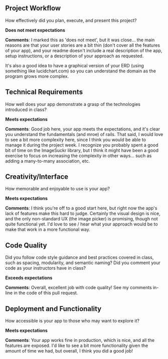 ## Project Workflow

How effectively did you plan, execute, and present this project?

**Does not meet expectations**

**Comments**: I marked this as 'does not meet', but it was close... the main
reasons are that your user stories are a bit thin (don't cover all the features
of your app), and your readme doesn't include a real description of the app,
setup instructions, or a description of your approach as requested.

It's also a good idea to have a graphical version of your ERD (using something
like lucidchart.com) so you can understand the domain as the program grows more
complex.

## Technical Requirements

How well does your app demonstrate a grasp of the technologies introduced in class?

**Meets expectations**

**Comments**: Good job here, your app meets the expectations, and it's clear you
understand the fundamentals (and mroe) of rails. That said, I would love to see
a bit more complexity here, since I think you would be able to manage it during
the project week. I recognize you probably spent a good bit of time on the
ImageSuckr library, but I think it might have been a good exercise to focus on
increasing the complexity in other ways... such as adding a many-to-many
association, etc.

## Creativity/Interface

How memorable and enjoyable to use is your app?

**Meets expectations**

**Comments**: I think you're off to a good start here, but right now the app's
lack of features make this hard to judge. Certainly the visual design is nice,
and the only non-standard UX (the image picker) is promising, though not quite
functional yet. I'd love to see / hear what your approach would be to make that
work in a more functional way.

## Code Quality

Did you follow code style guidance and best practices covered in class, such as spacing, modularity, and semantic naming? Did you comment your code as your instructors have in class?

**Exceeds expectations**

**Comments**: Overall, excellent job with code quality! See my comments in-line
in the code of this pull request.

## Deployment and Functionality

How accessible is your app to those who may want to explore it?

**Meets expectations**

**Comments**: Your app works fine in production, which is nice, and all the
features are exposed. I'd like to see a bit more functionality given the amount
of time we had, but overall, I think you did a good job!
